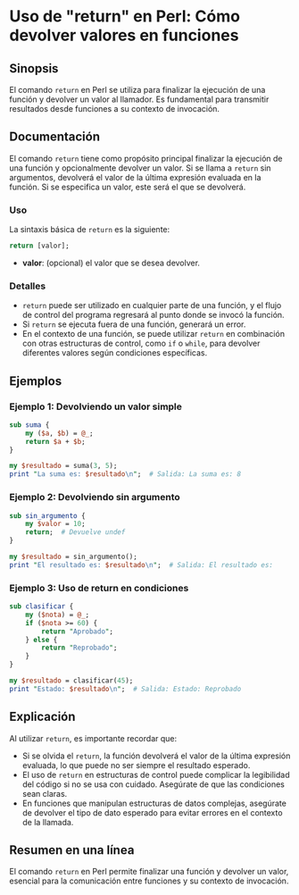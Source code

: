 <!--
Meta Description: # Uso de "return" en Perl: Cómo devolver valores en funciones ## Sinopsis El comando `return` en Perl se utiliza para finalizar la ejecución de una fu...
Meta Keywords: return, valor, función, resultado, perl
-->

# Uso de "return" en Perl: Cómo devolver valores en funciones

## Sinopsis
El comando `return` en Perl se utiliza para finalizar la ejecución de una función y devolver un valor al llamador. Es fundamental para transmitir resultados desde funciones a su contexto de invocación.

## Documentación
El comando `return` tiene como propósito principal finalizar la ejecución de una función y opcionalmente devolver un valor. Si se llama a `return` sin argumentos, devolverá el valor de la última expresión evaluada en la función. Si se especifica un valor, este será el que se devolverá.

### Uso
La sintaxis básica de `return` es la siguiente:

```perl
return [valor];
```

- **valor**: (opcional) el valor que se desea devolver.

### Detalles
- `return` puede ser utilizado en cualquier parte de una función, y el flujo de control del programa regresará al punto donde se invocó la función.
- Si `return` se ejecuta fuera de una función, generará un error.
- En el contexto de una función, se puede utilizar `return` en combinación con otras estructuras de control, como `if` o `while`, para devolver diferentes valores según condiciones específicas.

## Ejemplos
### Ejemplo 1: Devolviendo un valor simple
```perl
sub suma {
    my ($a, $b) = @_;
    return $a + $b;
}

my $resultado = suma(3, 5);
print "La suma es: $resultado\n";  # Salida: La suma es: 8
```

### Ejemplo 2: Devolviendo sin argumento
```perl
sub sin_argumento {
    my $valor = 10;
    return;  # Devuelve undef
}

my $resultado = sin_argumento();
print "El resultado es: $resultado\n";  # Salida: El resultado es:
```

### Ejemplo 3: Uso de return en condiciones
```perl
sub clasificar {
    my ($nota) = @_;
    if ($nota >= 60) {
        return "Aprobado";
    } else {
        return "Reprobado";
    }
}

my $resultado = clasificar(45);
print "Estado: $resultado\n";  # Salida: Estado: Reprobado
```

## Explicación
Al utilizar `return`, es importante recordar que:
- Si se olvida el `return`, la función devolverá el valor de la última expresión evaluada, lo que puede no ser siempre el resultado esperado.
- El uso de `return` en estructuras de control puede complicar la legibilidad del código si no se usa con cuidado. Asegúrate de que las condiciones sean claras.
- En funciones que manipulan estructuras de datos complejas, asegúrate de devolver el tipo de dato esperado para evitar errores en el contexto de la llamada.

## Resumen en una línea
El comando `return` en Perl permite finalizar una función y devolver un valor, esencial para la comunicación entre funciones y su contexto de invocación.